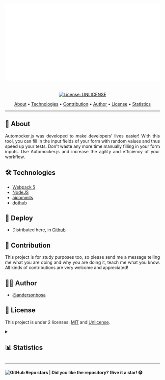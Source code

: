 <section align="center">

  <img src="docs/banner.svg" title="Project banner" alt="Project banner" />

  <br>
  <br>

  <!-- badges -->
  [![License: UNLICENSE](https://img.shields.io/badge/License-MIT%20&amp;%20UNLICENSE-blue.svg)](./UNLICENSE.md)


  <p>
    <a href="#about">About</a> •
    <a href="#technologies">Technologies</a> •
    <a href="#contribution">Contribution</a> •
    <a href="#author">Author</a> •
    <a href="#license">License</a> •
    <a href="#statistics">Statistics</a>
  </p>
</section>

---

<h2 id="about">💬 About</h2>

<p align="justify">
Automocker.js was developed to make developers' lives easier! With this tool, you can fill in the input fields of your form with random values and thus speed up your tests. Don't waste any more time manually filling in your form inputs. Use Automocker.js and increase the agility and efficiency of your workflow.
</p>


<h2 id="technologies"> 🛠️ Technologies</h2>

* [Webpack 5](https://webpack.js.org/)
* [NodeJS](https://nodejs.dev/)
* [aicommits](https://github.com/Nutlope/aicommits)
* [dothub](https://github.com/andersonbosa/dothub)


<h2>🚀 Deploy</h2>

* Distributed here, in [Github](https://github.com/andersonbosa/automocker)

<h2 id="contribution">🤝 Contribution</h2>

<p align="justify">
  This project is for study purposes too, so please send me a message telling me what you are doing and why you are doing it, teach me what you know. All kinds of contributions are very welcome and appreciated!
</p>

<h2 id="author">👨‍💻 Author</h2>

* [@andersonbosa](https://github.com/andersonbosa)

<h2 id="license"> 📝 License</h2>

This project is under 2 licenses: [MIT](LICENSE.md) and [Unlicense](./UNLICENSE.md).

<details>
  <summary>
    <h2 id="statistics">📊 Statistics </h2>
  </summary>
  
  <h4> Stargazers </h4>
  <a href="https://github.com/andersonbosa/automocker/stargazers">
    <img src="https://reporoster.com/stars/andersonbosa/automocker" alt="Stargazers" title="Stargazers" />
  </a>

  <h4> Forkers </h4>
  <a href="https://github.com/andersonbosa/automocker/network/members">
    <img src="https://reporoster.com/forks/andersonbosa/automocker" alt="Forkers" title="Forkers" />
  </a>

</details>

---

<h4>  
  <img alt="GitHub Repo stars" src="https://img.shields.io/github/stars/andersonbosa/automocker?style=social">
  | Did you like the repository? Give it a star! 😁
</h4>
